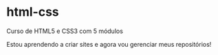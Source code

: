 # html-css
 Curso de HTML5 e CSS3 com 5 módulos

Estou aprendendo a criar sites e agora vou gerenciar meus repositórios!